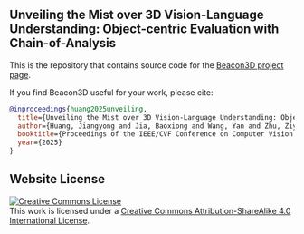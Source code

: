 ## Unveiling the Mist over 3D Vision-Language Understanding: Object-centric Evaluation with Chain-of-Analysis

This is the repository that contains source code for the [Beacon3D project page](https://beacon3d-3d.github.io/).

If you find Beacon3D useful for your work, please cite:
```bibtex
@inproceedings{huang2025unveiling,
  title={Unveiling the Mist over 3D Vision-Language Understanding: Object-centric Evaluation with Chain-of-Analysis},
  author={Huang, Jiangyong and Jia, Baoxiong and Wang, Yan and Zhu, Ziyu and Linghu, Xiongkun and Li, Qing and Zhu, Song-Chun and Huang, Siyuan},
  booktitle={Proceedings of the IEEE/CVF Conference on Computer Vision and Pattern Recognition (CVPR)},
  year={2025}
}
```

## Website License
<a rel="license" href="http://creativecommons.org/licenses/by-sa/4.0/"><img alt="Creative Commons License" style="border-width:0" src="https://i.creativecommons.org/l/by-sa/4.0/88x31.png" /></a><br />This work is licensed under a <a rel="license" href="http://creativecommons.org/licenses/by-sa/4.0/">Creative Commons Attribution-ShareAlike 4.0 International License</a>.
